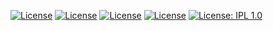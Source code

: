 [![License](https://img.shields.io/badge/License-Apache_2.0-blue.svg)](https://opensource.org/licenses/Apache-2.0)
[![License](https://img.shields.io/badge/License-Boost_1.0-lightblue.svg)](https://www.boost.org/LICENSE_1_0.txt)
[![License](https://img.shields.io/badge/License-BSD_3--Clause-blue.svg)](https://opensource.org/licenses/BSD-3-Clause)
[![License](https://img.shields.io/badge/License-BSD_2--Clause-orange.svg)](https://opensource.org/licenses/BSD-2-Clause)
[![License: IPL 1.0](https://img.shields.io/badge/License-IPL_1.0-blue.svg)](https://opensource.org/licenses/IPL-1.0)
